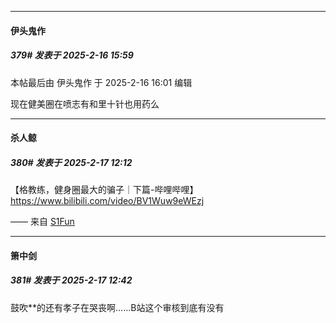 ﻿
*****

####  伊头鬼作  
##### 379#       发表于 2025-2-16 15:59

 本帖最后由 伊头鬼作 于 2025-2-16 16:01 编辑 

现在健美圈在喷志有和里十针也用药么


*****

####  杀人鲸  
##### 380#       发表于 2025-2-17 12:12

【格教练，健身圈最大的骗子｜下篇-哔哩哔哩】 
https://www.bilibili.com/video/BV1Wuw9eWEzj

—— 来自 [S1Fun](https://s1fun.koalcat.com)


*****

####  箫中剑  
##### 381#       发表于 2025-2-17 12:42

鼓吹**的还有孝子在哭丧啊……B站这个审核到底有没有

